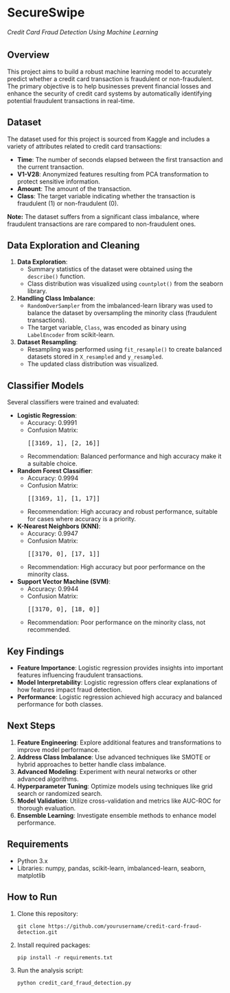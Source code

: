 <body><h1>SecureSwipe</h1> <h6>Credit Card Fraud Detection Using Machine Learning</h6> <h2>Overview</h2> <p>This project aims to build a robust machine learning model to accurately predict whether a credit card transaction is fraudulent or non-fraudulent. The primary objective is to help businesses prevent financial losses and enhance the security of credit card systems by automatically identifying potential fraudulent transactions in real-time.</p> <h2>Dataset</h2> <p>The dataset used for this project is sourced from Kaggle and includes a variety of attributes related to credit card transactions:</p> <ul> <li><strong>Time</strong>: The number of seconds elapsed between the first transaction and the current transaction.</li> <li><strong>V1-V28</strong>: Anonymized features resulting from PCA transformation to protect sensitive information.</li> <li><strong>Amount</strong>: The amount of the transaction.</li> <li><strong>Class</strong>: The target variable indicating whether the transaction is fraudulent (1) or non-fraudulent (0).</li> </ul> <p><strong>Note:</strong> The dataset suffers from a significant class imbalance, where fraudulent transactions are rare compared to non-fraudulent ones.</p> <h2>Data Exploration and Cleaning</h2> <ol> <li><strong>Data Exploration</strong>: <ul> <li>Summary statistics of the dataset were obtained using the <code>describe()</code> function.</li> <li>Class distribution was visualized using <code>countplot()</code> from the seaborn library.</li> </ul> </li> <li><strong>Handling Class Imbalance</strong>: <ul> <li><code>RandomOverSampler</code> from the imbalanced-learn library was used to balance the dataset by oversampling the minority class (fraudulent transactions).</li> <li>The target variable, <code>Class</code>, was encoded as binary using <code>LabelEncoder</code> from scikit-learn.</li> </ul> </li> <li><strong>Dataset Resampling</strong>: <ul> <li>Resampling was performed using <code>fit_resample()</code> to create balanced datasets stored in <code>X_resampled</code> and <code>y_resampled</code>.</li> <li>The updated class distribution was visualized.</li> </ul> </li> </ol> <h2>Classifier Models</h2> <p>Several classifiers were trained and evaluated:</p> <ul> <li><strong>Logistic Regression</strong>: <ul> <li>Accuracy: 0.9991</li> <li>Confusion Matrix: <pre>[[3169, 1], [2, 16]]</pre></li> <li>Recommendation: Balanced performance and high accuracy make it a suitable choice.</li> </ul> </li> <li><strong>Random Forest Classifier</strong>: <ul> <li>Accuracy: 0.9994</li> <li>Confusion Matrix: <pre>[[3169, 1], [1, 17]]</pre></li> <li>Recommendation: High accuracy and robust performance, suitable for cases where accuracy is a priority.</li> </ul> </li> <li><strong>K-Nearest Neighbors (KNN)</strong>: <ul> <li>Accuracy: 0.9947</li> <li>Confusion Matrix: <pre>[[3170, 0], [17, 1]]</pre></li> <li>Recommendation: High accuracy but poor performance on the minority class.</li> </ul> </li> <li><strong>Support Vector Machine (SVM)</strong>: <ul> <li>Accuracy: 0.9944</li> <li>Confusion Matrix: <pre>[[3170, 0], [18, 0]]</pre></li> <li>Recommendation: Poor performance on the minority class, not recommended.</li> </ul> </li> </ul> <h2>Key Findings</h2> <ul> <li><strong>Feature Importance</strong>: Logistic regression provides insights into important features influencing fraudulent transactions.</li> <li><strong>Model Interpretability</strong>: Logistic regression offers clear explanations of how features impact fraud detection.</li> <li><strong>Performance</strong>: Logistic regression achieved high accuracy and balanced performance for both classes.</li> </ul> <h2>Next Steps</h2> <ol> <li><strong>Feature Engineering</strong>: Explore additional features and transformations to improve model performance.</li> <li><strong>Address Class Imbalance</strong>: Use advanced techniques like SMOTE or hybrid approaches to better handle class imbalance.</li> <li><strong>Advanced Modeling</strong>: Experiment with neural networks or other advanced algorithms.</li> <li><strong>Hyperparameter Tuning</strong>: Optimize models using techniques like grid search or randomized search.</li> <li><strong>Model Validation</strong>: Utilize cross-validation and metrics like AUC-ROC for thorough evaluation.</li> <li><strong>Ensemble Learning</strong>: Investigate ensemble methods to enhance model performance.</li> </ol> <h2>Requirements</h2> <ul> <li>Python 3.x</li> <li>Libraries: numpy, pandas, scikit-learn, imbalanced-learn, seaborn, matplotlib</li> </ul> <h2>How to Run</h2> <ol> <li>Clone this repository: <pre><code>git clone https://github.com/yourusername/credit-card-fraud-detection.git</code></pre> </li> <li>Install required packages: <pre><code>pip install -r requirements.txt</code></pre> </li> <li>Run the analysis script: <pre><code>python credit_card_fraud_detection.py</code></pre> </li> </ol> </body> </html>
